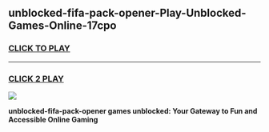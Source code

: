 
## unblocked-fifa-pack-opener-Play-Unblocked-Games-Online-17cpo
<h3>
<a href="https://premium76.site?title=unblocked-fifa-pack-opener&ref=25A">CLICK TO PLAY</a></h3>
<hr>

<h3>
<a href="https://premium76.site?title=unblocked-fifa-pack-opener&ref=25A">CLICK 2 PLAY</a>
  
</h3>

<a href="https://premium76.site?title=unblocked-fifa-pack-opener&ref=25A"><img src="https://clearcache.store/games.png"></a>


**unblocked-fifa-pack-opener games unblocked: Your Gateway to Fun and Accessible Online Gaming**
